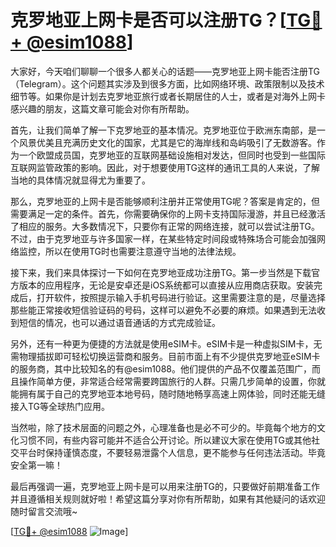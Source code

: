 # 克罗地亚上网卡是否可以注册TG？[[TG💪+ @esim1088](https://t.me/s/esim1088)]

大家好，今天咱们聊聊一个很多人都关心的话题——克罗地亚上网卡能否注册TG（Telegram）。这个问题其实涉及到很多方面，比如网络环境、政策限制以及技术细节等。如果你是计划去克罗地亚旅行或者长期居住的人士，或者是对海外上网卡感兴趣的朋友，这篇文章可能会对你有所帮助。

首先，让我们简单了解一下克罗地亚的基本情况。克罗地亚位于欧洲东南部，是一个风景优美且充满历史文化的国家，尤其是它的海岸线和岛屿吸引了无数游客。作为一个欧盟成员国，克罗地亚的互联网基础设施相对发达，但同时也受到一些国际互联网监管政策的影响。因此，对于想要使用TG这样的通讯工具的人来说，了解当地的具体情况就显得尤为重要了。

那么，克罗地亚的上网卡是否能够顺利注册并正常使用TG呢？答案是肯定的，但需要满足一定的条件。首先，你需要确保你的上网卡支持国际漫游，并且已经激活了相应的服务。大多数情况下，只要你有正常的网络连接，就可以尝试注册TG。不过，由于克罗地亚与许多国家一样，在某些特定时间段或特殊场合可能会加强网络监控，所以在使用TG时也需要注意遵守当地的法律法规。

接下来，我们来具体探讨一下如何在克罗地亚成功注册TG。第一步当然是下载官方版本的应用程序，无论是安卓还是iOS系统都可以直接从应用商店获取。安装完成后，打开软件，按照提示输入手机号码进行验证。这里需要注意的是，尽量选择那些能正常接收短信验证码的号码，这样可以避免不必要的麻烦。如果遇到无法收到短信的情况，也可以通过语音通话的方式完成验证。

另外，还有一种更为便捷的方法就是使用eSIM卡。eSIM卡是一种虚拟SIM卡，无需物理插拔即可轻松切换运营商和服务。目前市面上有不少提供克罗地亚eSIM卡的服务商，其中比较知名的有@esim1088。他们提供的产品不仅覆盖范围广，而且操作简单方便，非常适合经常需要跨国旅行的人群。只需几步简单的设置，你就能拥有属于自己的克罗地亚本地号码，随时随地畅享高速上网体验，同时还能无缝接入TG等全球热门应用。

当然啦，除了技术层面的问题之外，心理准备也是必不可少的。毕竟每个地方的文化习惯不同，有些内容可能并不适合公开讨论。所以建议大家在使用TG或其他社交平台时保持谨慎态度，不要轻易泄露个人信息，更不能参与任何违法活动。毕竟安全第一嘛！

最后再强调一遍，克罗地亚上网卡是可以用来注册TG的，只要做好前期准备工作并且遵循相关规则就好啦！希望这篇分享对你有所帮助，如果有其他疑问的话欢迎随时留言交流哦~ 

[[TG💪+ @esim1088](https://t.me/s/esim1088) ![Image](https://i.postimg.cc/4NQfJmqS/Snipaste-2025-05-13-00-14-12.png)]